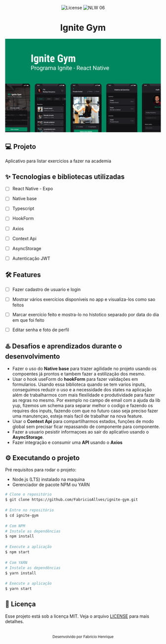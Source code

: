 <p align="center">
  <img alt="License" src="https://img.shields.io/static/v1?label=license&message=MIT&color=5636D3&labelColor=0A1033">

 <img src="https://img.shields.io/static/v1?label=Ignite&message=ReactNative&color=5636D3&labelColor=0A1033" alt="NLW 06" />
</p>


<h1 align="center">Ignite Gym</h1>

<img alt="gif-cell" src="https://github.com/FabricioAllves/ignite-gym/blob/main/mobile/src/assets/ReadmeLogo.png"/>

## 💻 Projeto
<!-- OQUE E´? -->
Aplicativo para listar exercicios a fazer na academia

<!-- QUAIS TECNOLOGIA USEI? -->
## ✨ Tecnologias e bibliotecas utilizadas

- [ ] React Native - Expo
- [ ] Native base
- [ ] Typescript
- [ ] HookForm
- [ ] Axios
- [ ] Context Api
- [ ] AsyncStorage
- [ ] Autenticação JWT





<!-- QUAL É O PROBLEMA QUE ESSE PROJETO RESOLVE E OQUE ELE FAZ? -->
## :hammer_and_wrench: Features 

- [ ] Fazer cadastro de usuario e login
- [ ] Mostrar vários exercícios disponíveis no app e visualiza-los como sao feitos
- [ ] Marcar exercício feito e mostra-lo no histotico separado por data do dia em que foi feito
- [ ] Editar senha e foto de perfil


## ♨️ Desafios e aprendizados durante o desenvolvimento
- Fazer o uso do **Native base** para trazer agilidade no projeto usando os compoentes já prontos e tambem fazer a estilização dos mesmo.
- Usar o hook useForm do **hookForm** para fazer validações em formularios. Usando essa biblioteca quando se tem varios inputs, conseguimos reduzir o uso  e a necessidade dos states na aplicação além de trabalharmos com mais flexilidade e produtividade para fazer as regras no mesmo. Por exemplo no campo de email com a ajuda da lib yup, fizemos um schema para separar melhor o codigo e fazendo os requires dos inputs, fazendo com que no futuro caso seja preciso fazer uma manutençao, esteja mais facil de trabalhar na nova feature.
- Usar o **Context Api** para compartilharmos estados, funções de modo global sem precisar ficar repassando de componente para componente.
- Fazer a usuario pesistir informaçoes ao sair do aplicativo usando o **AsyncStorage**.
-  Fazer integração e consumir uma **API** usando o **Axios**



## ⚙️ Executando o projeto
Pré requisitos para rodar o projeto:
- Node.js (LTS) instalado na maquina
- Gerenciador de pacote NPM ou YARN



```bash
# Clone o repositório
$ git clone https://github.com/FabricioAllves/ignite-gym.git

# Entre no repositório
$ cd ignite-gym

# Com NPM
# Instale as dependências
$ npm install

# Execute a aplicação
$ npm start

# Com YARN
# Instale as dependências
$ yarn install

# Execute a aplicação
$ yarn start
```






## 📄 Licença

Esse projeto está sob a licença MIT. Veja o arquivo [LICENSE](LICENSE.md) para mais detalhes.

<br />

<div align="center">
  <small>Desenvolvido por Fabricio Henrique</small>
</div>
